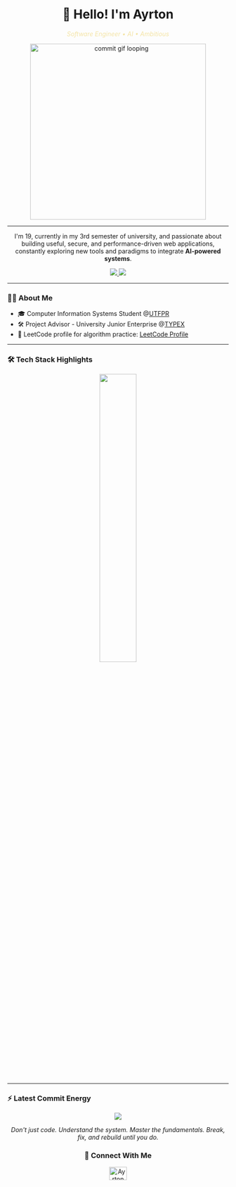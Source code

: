 <h1 align="center">👋 Hello! I'm Ayrton</h1> 
<p align="center"> 
  <em style="color: #F4E4A6;">Software Engineer • AI • Ambitious</em> 
</p> 
<p align="center"> 
  <img src="https://media2.giphy.com/media/v1.Y2lkPTc5MGI3NjExZzM4MTEyMHo5MDB0c3N1bnZjMzMybzh4Mnl4ZDVvMnEwanpmemszcyZlcD12MV9pbnRlcm5hbF9naWZfYnlfaWQmY3Q9Zw/Q8JEIbgrSIpqFm6fem/giphy.gif" width="400px" alt="commit gif looping" /> 
</p> 

---

<p align="center">I'm 19, currently in my 3rd semester of university, and passionate about building useful, secure, and performance-driven web applications, constantly exploring new tools and paradigms to integrate <strong>AI-powered systems</strong>. </p> 
<p align="center"> <a href="https://linkedin.com/in/ayrton-s-machado/" target="blank"> 
  <img src="https://img.shields.io/badge/-LinkedIn-FFD700?style=flat-square&logo=Linkedin&logoColor=2C2C2C"> 
</a> 
 <a href="mailto:ayrtonsoaresm@gmail.com"> 
   <img src="https://img.shields.io/badge/-ayrtonsoaresm@gmail.com-FFD700?style=flat-square&logo=Gmail&logoColor=000000"> 
 </a>
</p>

---

### 👨‍💻 About Me
- 🎓 Computer Information Systems Student @[UTFPR](https://www.utfpr.edu.br/)
- 🛠️ Project Advisor - University Junior Enterprise @[TYPEX](https://www.linkedin.com/company/ejtypex/)
- 🔗 LeetCode profile for algorithm practice: [LeetCode Profile](https://leetcode.com/u/ayrt/)

---

### 🛠 Tech Stack Highlights
<p align="center">
  <img width="41%" src="https://github-readme-stats.vercel.app/api/top-langs/?username=Ayrton-Machado&layout=compact&hide_border=true&title_color=FFD700&text_color=ffffff&bg_color=0d1117" />
</p>

---

### ⚡ Latest Commit Energy
<p align="center">
<img src="https://github-readme-stats.vercel.app/api?username=Ayrton-Machado&show_icons=true&theme=github_dark&hide_border=true&title_color=FFD700&icon_color=FFD700&text_color=ffffff" />
</p>

<p align="center">
  <em>Don't just code. Understand the system. Master the fundamentals. Break, fix, and rebuild until you do.</em>
</p>

<h3 align="center">🔗 Connect With Me</h3> 
<p align="center"> 
<a href="https://linkedin.com/in/ayrton-s-machado/" target="blank">
 <img align="center" src="https://raw.githubusercontent.com/rahuldkjain/github-profile-readme-generator/master/src/images/icons/Social/linked-in-alt.svg" alt="Ayrton Machado" height="30" width="40" /> 
</a>
</p>
